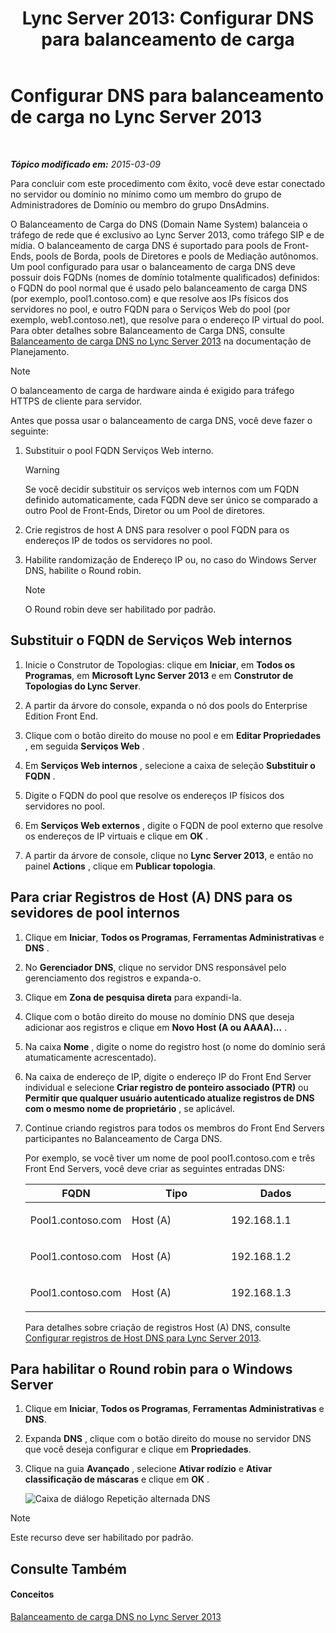 ﻿---
title: 'Lync Server 2013: Configurar DNS para balanceamento de carga'
TOCTitle: Configurar DNS para balanceamento de carga
ms:assetid: 1b2e8414-8676-4872-8ecf-ea07196f74de
ms:mtpsurl: https://technet.microsoft.com/pt-br/library/Gg398251(v=OCS.15)
ms:contentKeyID: 49306045
ms.date: 05/19/2016
mtps_version: v=OCS.15
ms.translationtype: HT
---

# Configurar DNS para balanceamento de carga no Lync Server 2013

 

_**Tópico modificado em:** 2015-03-09_

Para concluir com este procedimento com êxito, você deve estar conectado no servidor ou domínio no mínimo como um membro do grupo de Administradores de Domínio ou membro do grupo DnsAdmins.

O Balanceamento de Carga do DNS (Domain Name System) balanceia o tráfego de rede que é exclusivo ao Lync Server 2013, como tráfego SIP e de mídia. O balanceamento de carga DNS é suportado para pools de Front-Ends, pools de Borda, pools de Diretores e pools de Mediação autônomos. Um pool configurado para usar o balanceamento de carga DNS deve possuir dois FQDNs (nomes de domínio totalmente qualificados) definidos: o FQDN do pool normal que é usado pelo balanceamento de carga DNS (por exemplo, pool1.contoso.com) e que resolve aos IPs físicos dos servidores no pool, e outro FQDN para o Serviços Web do pool (por exemplo, web1.contoso.net), que resolve para o endereço IP virtual do pool. Para obter detalhes sobre Balanceamento de Carga DNS, consulte [Balanceamento de carga DNS no Lync Server 2013](lync-server-2013-dns-load-balancing.md) na documentação de Planejamento.

> [!note]  
> O balanceamento de carga de hardware ainda é exigido para tráfego HTTPS de cliente para servidor.

Antes que possa usar o balanceamento de carga DNS, você deve fazer o seguinte:

1.  Substituir o pool FQDN Serviços Web interno.
    

    > [!WARNING]
    > Se você decidir substituir os serviços web internos com um FQDN definido automaticamente, cada FQDN deve ser único se comparado a outro Pool de Front-Ends, Diretor ou um Pool de diretores.



2.  Crie registros de host A DNS para resolver o pool FQDN para os endereços IP de todos os servidores no pool.

3.  Habilite randomização de Endereço IP ou, no caso do Windows Server DNS, habilite o Round robin.
    
    > [!note]  
    > O Round robin deve ser habilitado por padrão.

## Substituir o FQDN de Serviços Web internos

1.  Inicie o Construtor de Topologias: clique em **Iniciar**, em **Todos os Programas**, em **Microsoft Lync Server 2013** e em **Construtor de Topologias do Lync Server**.

2.  A partir da árvore do console, expanda o nó dos pools do Enterprise Edition Front End.

3.  Clique com o botão direito do mouse no pool e em **Editar Propriedades** , em seguida **Serviços Web** .

4.  Em **Serviços Web internos** , selecione a caixa de seleção **Substituir o FQDN** .

5.  Digite o FQDN do pool que resolve os endereços IP físicos dos servidores no pool.

6.  Em **Serviços Web externos** , digite o FQDN de pool externo que resolve os endereços de IP virtuais e clique em **OK** .

7.  A partir da árvore de console, clique no **Lync Server 2013**, e então no painel **Actions** , clique em **Publicar topologia**.

## Para criar Registros de Host (A) DNS para os sevidores de pool internos

1.  Clique em **Iniciar**, **Todos os Programas**, **Ferramentas Administrativas** e **DNS** .

2.  No **Gerenciador DNS**, clique no servidor DNS responsável pelo gerenciamento dos registros e expanda-o.

3.  Clique em **Zona de pesquisa direta** para expandi-la.

4.  Clique com o botão direito do mouse no domínio DNS que deseja adicionar aos registros e clique em **Novo Host (A ou AAAA)...** .

5.  Na caixa **Nome** , digite o nome do registro host (o nome do domínio será atumaticamente acrescentado).

6.  Na caixa de endereço de IP, digite o endereço IP do Front End Server individual e selecione **Criar registro de ponteiro associado (PTR)** ou **Permitir que qualquer usuário autenticado atualize registros de DNS com o mesmo nome de proprietário** , se aplicável.

7.  Continue criando registros para todos os membros do Front End Servers participantes no Balanceamento de Carga DNS.
    
    Por exemplo, se você tiver um nome de pool pool1.contoso.com e três Front End Servers, você deve criar as seguintes entradas DNS:
    
    
    <table>
    <colgroup>
    <col style="width: 33%" />
    <col style="width: 33%" />
    <col style="width: 33%" />
    </colgroup>
    <thead>
    <tr class="header">
    <th>FQDN</th>
    <th>Tipo</th>
    <th>Dados</th>
    </tr>
    </thead>
    <tbody>
    <tr class="odd">
    <td><p>Pool1.contoso.com</p></td>
    <td><p>Host (A)</p></td>
    <td><p>192.168.1.1</p></td>
    </tr>
    <tr class="even">
    <td><p>Pool1.contoso.com</p></td>
    <td><p>Host (A)</p></td>
    <td><p>192.168.1.2</p></td>
    </tr>
    <tr class="odd">
    <td><p>Pool1.contoso.com</p></td>
    <td><p>Host (A)</p></td>
    <td><p>192.168.1.3</p></td>
    </tr>
    </tbody>
    </table>
    
    Para detalhes sobre criação de registros Host (A) DNS, consulte [Configurar registros de Host DNS para Lync Server 2013](lync-server-2013-configure-dns-host-records.md).

## Para habilitar o Round robin para o Windows Server

1.  Clique em **Iniciar**, **Todos os Programas**, **Ferramentas Administrativas** e **DNS**.

2.  Expanda **DNS** , clique com o botão direito do mouse no servidor DNS que você deseja configurar e clique em **Propriedades**.

3.  Clique na guia **Avançado** , selecione **Ativar rodízio** e **Ativar classificação de máscaras** e clique em **OK** .
    
    ![Caixa de diálogo Repetição alternada DNS](images/Gg398251.e7bf6125-8d78-4460-8401-0a8e7e21d305(OCS.15).jpg "Caixa de diálogo Repetição alternada DNS")

> [!note]  
> Este recurso deve ser habilitado por padrão.

## Consulte Também

#### Conceitos

[Balanceamento de carga DNS no Lync Server 2013](lync-server-2013-dns-load-balancing.md)

